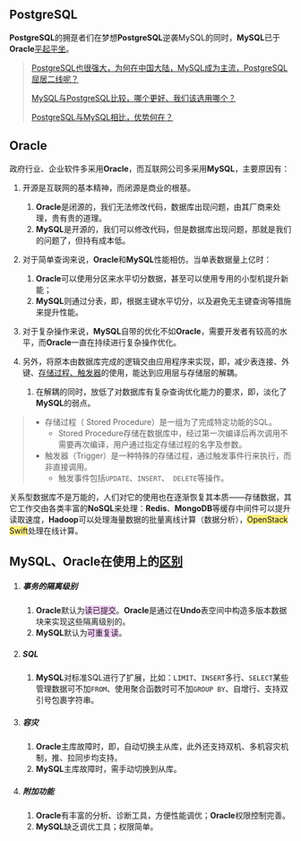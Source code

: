 ## PostgreSQL

**PostgreSQL**的拥趸者们在梦想**PostgreSQL**逆袭MySQL的同时，**MySQL**已于**Oracle**[平起平坐](https://db-engines.com/en/ranking)。

> [PostgreSQL也很强大，为何在中国大陆，MySQL成为主流，PostgreSQL屈居二线呢？](https://www.zhihu.com/question/31955622)
>
> [MySQL与PostgreSQL比较，哪个更好、我们该选用哪个？](https://blog.csdn.net/weixin_36380516/article/details/113787668)
>
> [PostgreSQL与MySQL相比，优势何在？](https://www.zhihu.com/question/20010554)



## Oracle

政府行业、企业软件多采用**Oracle**，而互联网公司多采用**MySQL**，主要原因有：

1. 开源是互联网的基本精神，而闭源是商业的根基。

   1. **Oracle**是闭源的，我们无法修改代码，数据库出现问题，由其厂商来处理，贵有贵的道理。
   2. **MySQL**是开源的，我们可以修改代码，但是数据库出现问题，那就是我们的问题了，但持有成本低。
2. 对于简单查询来说，**Oracle**和**MySQL**性能相仿。当单表数据量上亿时：
   1. **Oracle**可以使用分区来水平切分数据，甚至可以使用专用的小型机提升新能；
   2. **MySQL**则通过分表，即，根据主键水平切分，以及避免无主键查询等措施来提升性能。

3. 对于复杂操作来说，**MySQL**自带的优化不如**Oracle**，需要开发者有较高的水平，而**Oracle**一直在持续进行复杂操作优化。
4. 另外，将原本由数据库完成的逻辑交由应用程序来实现，即，减少表连接、外键、[存储过程、触发器](https://www.cnblogs.com/xuancaoyy/p/5814645.html)的使用，能达到应用层与存储层的解耦。

   1. 在解耦的同时，放低了对数据库有复杂查询优化能力的要求，即，淡化了**MySQL**的弱点。

> - 存储过程（ Stored Procedure）是一组为了完成特定功能的SQL。
>   - Stored Procedure存储在数据库中，经过第一次编译后再次调用不需要再次编译，用户通过指定存储过程的名字及参数。 
> - 触发器（Trigger）是一种特殊的存储过程，通过触发事件行来执行，而非直接调用。
>   - 触发事件包括`UPDATE`、`INSERT`、` DELETE`等操作。

关系型数据库不是万能的，人们对它的使用也在逐渐恢复其本质——存储数据，其它工作交由各类丰富的**NoSQL**来处理：**Redis**、**MongoDB**等缓存中间件可以提升读取速度，**Hadoop**可以处理海量数据的批量离线计算（数据分析），<span style=background:#ffee7c>OpenStack Swift</span>处理在线计算。



## MySQL、Oracle在使用上的[区别](https://www.jb51.net/article/181429.htm)

1. ##### 事务的隔离级别

   1. **Oracle**默认为<span style=background:#f8d2ff>读已提交</span>。**Oracle**是通过在**Undo**表空间中构造多版本数据块来实现这些隔离级别的。
   2. **MySQL**默认为<span style=background:#f8d2ff>可重复读</span>。

2. ##### SQL
   
   1. **MySQL**对标准SQL进行了扩展，比如：`LIMIT`、`INSERT`多行、`SELECT`某些管理数据可不加`FROM`、使用聚合函数时可不加`GROUP BY`、自增行、支持双引号包裹字符串。
   
3. ##### 容灾

   1. **Oracle**主库故障时，即，自动切换主从库，此外还支持双机、多机容灾机制，推、拉同步均支持。
   2. **MySQL**主库故障时，需手动切换到从库。

4. ##### 附加功能

   1. **Oracle**有丰富的分析、诊断工具，方便性能调优；**Oracle**权限控制完善。
   2. **MySQL**缺乏调优工具；权限简单。